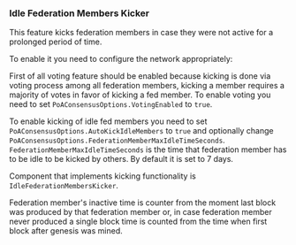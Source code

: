### Idle Federation Members Kicker

This feature kicks federation members in case they were not active for a prolonged period of time. 

To enable it you need to configure the network appropriately:

First of all voting feature should be enabled because kicking is done via voting process among all federation members, kicking a member requires a majority of votes in favor of kicking a fed member. To enable voting you need to set `PoAConsensusOptions.VotingEnabled` to `true`.

To enable kicking of idle fed members you need to set `PoAConsensusOptions.AutoKickIdleMembers` to `true` and optionally change `PoAConsensusOptions.FederationMemberMaxIdleTimeSeconds`.  `FederationMemberMaxIdleTimeSeconds` is the time that federation member has to be idle to be kicked by others. By default it is set to 7 days.

Component that implements kicking functionality is `IdleFederationMembersKicker`.

Federation member's inactive time is counter from the moment last block was produced by that federation member or, in case federation member never produced a single block time is counted from the time when first block after genesis was mined.

